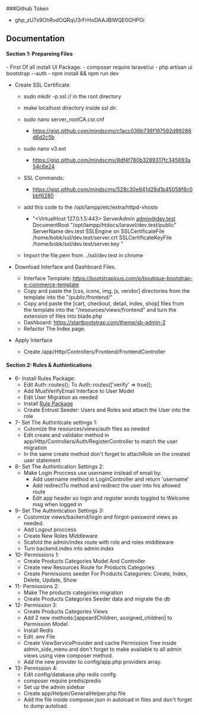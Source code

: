###Github Token
- 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

## Documentation


<h4>Section 1: Prepareing Files</h4> 
- First Of all install UI Package:
  - composer require laravel/ui
  - php artisan ui bootstrap --auth
  - npm install && npm run dev

- Create SSL Certificate.
  - sudo mkdir -p ssl // in the root directory
  - make localhost directory inside ssl dir.
  - sudo nano server_rootCA.csr.cnf
    - https://gist.github.com/mindscms/c1acc036b738f197592d99286d6d2c5b 
  - sudo nano v3.ext
    - https://gist.github.com/mindscms/8df4f780b3289317fc345693a54c6e24

  - SSL Commands:
    - https://gist.github.com/mindscms/528c30e941d28d1b45058f8c0bbf6280
    
  - add this code to the /opt/lampp/etc/extra/httpd-vhosts
    - "<VirtualHost 127.0.1.5:443>
      ServerAdmin admin@dev.test
      DocumentRoot "/opt/lampp/htdocs/laravel/dev.test/public"
      ServerName dev.test
      SSLEngine on
      SSLCertificateFile /home/bobk/ssl/dev.test/server.crt
      SSLCertificateKeyFile /home/bobk/ssl/dev.test/server.key
      </VirtualHost>"
  - Import the file.pem from ../ssl/dev.test in chrome
  



- Download Interface and Dashboard Files.
  - Interface Template: https://bootstrapious.com/p/boutique-bootstrap-e-commerce-template
  - Copy and paste the [css, icons, img, js, vendor] directories from the template into the "/public/frontend/"
  - Copy and paste the [cart, checkout, detail, index, shop] files from the template into the "/resources/views/frontend" and turn the extension of files into blade.php
  - Dashboard: https://startbootstrap.com/theme/sb-admin-2
  - Refactor The Index page. 

- Apply Interface
  - Create /app/Http/Controllers/Frontend/FrontendController


<h4>Section 2: Rules & Authintications</h4>
<ul>
    <li>6- Install Rules Package: 
        <ul>
            <li>Edit Auth::routes(); To Auth::routes(['verify' => true]);</li>
            <li>Add MustVerifyEmail Interface to User Model</li>
            <li>Edit User Migration as needed</li>
            <li>Install <a href="https://github.com/mindscms/entrust">Rule Package</a></li>
            <li>Create Entrust Seeder: Users and Roles and attach the User into the role</li>
        </ul>
    </li>
    <li>7- Set The Authinticate settings 1: 
        <ul>
            <li>Cutomize the resources/views/auth files as needed</li>
            <li>Edit create and validator method in app/Http/Controllers/Auth/RegisterController to match the user migration</li>
            <li>In the same create method don't forget to attachRole on the created user statement</li>
        </ul>
    </li>
    <li>8- Set The Authintication Settings 2:
        <ul>
            <li>Make Login Proccess use username instead of email by:
                <ul>
                    <li>Add username method in LoginController and return 'username'</li>
                    <li>Add redirectTo method and redirect the user into his allowed route</li>
                    <li>Edit app header so login and register words toggled to Welcome msg when logged in</li>
                </ul>
            </li>        
        </ul>
    </li>
    <li>9- Set The Authintication Settings 3:
        <ul>
            <li>Customize views/backend/login and forgot-password views as needed.</li>
            <li>Add Logout proccess</li>
            <li>Create New Roles Middleware</li>
            <li>Scafold the admin/index route with role and roles middleware</li>
            <li>Turn backend.index into admin.index</li>
        </ul>
    </li>
    <li>10- Permissions 1:
        <ul>
            <li>Create Products Categories Model And Controller</li>
            <li>Create new Resources Route for Products Categories</li>
            <li>Create Permissions seeder For Products Categories: Create, Index, Delete, Update, Show</li>
        </ul>
    </li>
    <li>11- Permissions 2:
        <ul>
            <li>Make The products categories migration</li>
            <li>Create Products Categories Seeder data and migrate the db</li>
        </ul>
    </li>
    <li>12- Permission 3:
        <ul>
            <li>Create Products Categories Views</li>
            <li>Add 2 new methods:[appeardChildren, assigned_children] to Permission Model.</li>
            <li>Install Redis</li>
            <li>Edit .env File</li>
            <li>Create ViewServiceProvider and cache Permission Tree inside admin_side_menu and don't forget to make available to all admin views using view composer method.</li>
            <li>Add the new provider to config/app.php providers array.</li>
        </ul>
    </li>
    <li>13- Permission 4:
        <ul>
            <li>Edit config/database.php redis conifg</li>
            <li>composer require predis/predis</li>
            <li>Set up the admin sidebar</li>
            <li>Create app/Helper/GeneralHelper.php file</li>
            <li>Add the file inside composer.json in autoload in files and don't forget to dump autoload.</li>
        </ul>    
    </li>
</ul>
